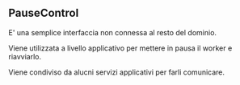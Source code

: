 ## PauseControl

E' una semplice interfaccia non connessa al resto del dominio.

Viene utilizzata a livello applicativo per mettere in pausa il worker e riavviarlo.

Viene condiviso da alucni servizi applicativi per farli comunicare. 